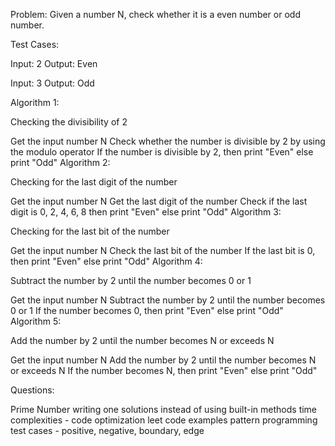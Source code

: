 Problem: Given a number N, check whether it is a even number or odd number.

Test Cases:

Input: 2 Output: Even

Input: 3 Output: Odd

Algorithm 1:

Checking the divisibility of 2

Get the input number N
Check whether the number is divisible by 2 by using the modulo operator
If the number is divisible by 2, then print "Even" else print "Odd"
Algorithm 2:

Checking for the last digit of the number

Get the input number N
Get the last digit of the number
Check if the last digit is 0, 2, 4, 6, 8 then print "Even" else print "Odd"
Algorithm 3:

Checking for the last bit of the number

Get the input number N
Check the last bit of the number
If the last bit is 0, then print "Even" else print "Odd"
Algorithm 4:

Subtract the number by 2 until the number becomes 0 or 1

Get the input number N
Subtract the number by 2 until the number becomes 0 or 1
If the number becomes 0, then print "Even" else print "Odd"
Algorithm 5:

Add the number by 2 until the number becomes N or exceeds N

Get the input number N
Add the number by 2 until the number becomes N or exceeds N
If the number becomes N, then print "Even" else print "Odd"

Questions:

 Prime Number
 writing one solutions instead of using built-in methods
 time complexities - code optimization
 leet code examples
 pattern programming
 test cases - positive, negative, boundary, edge